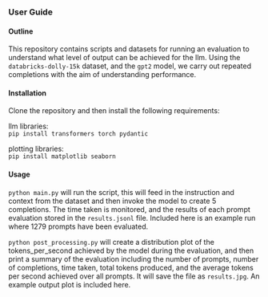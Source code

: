 ### User Guide
#### Outline
This repository contains scripts and datasets for running an evaluation to understand what level of output can be achieved for the llm. Using the `databricks-dolly-15k` dataset, and the `gpt2` model, we carry out repeated completions with the aim of understanding performance.

#### Installation
Clone the repository and then install the following requirements:

llm libraries:  
`pip install transformers torch pydantic`

plotting libraries:  
`pip install matplotlib seaborn`

#### Usage
`python main.py` will run the script, this will feed in the instruction and context from the dataset and then invoke the model to create 5 completions. The time taken is monitored, and the results of each prompt evaluation stored in the `results.jsonl` file. Included here is an example run where 1279 prompts have been evaluated.

`python post_processing.py` will create a distribution plot of the tokens_per_second achieved by the model during the evaluation, and then print a summary of the evaluation including the number of prompts, number of completions, time taken, total tokens produced, and the average tokens per second achieved over all prompts. It will save the file as `results.jpg`. An example output plot is included here.